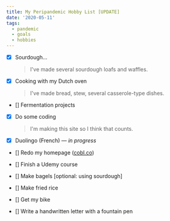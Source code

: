 ```yaml
---
title: My Peripandemic Hobby List [UPDATE]
date: '2020-05-11'
tags:
  - pandemic
  - goals
  - hobbies
---
```


- [X] Sourdough&hellip;
    > I've made several sourdough loafs and waffles.

- [X] Cooking with my Dutch oven
    > I've made bread, stew, several casserole-type dishes.

- [] Fermentation projects

- [X] Do some coding
    > I'm making this site so I think that counts.

- [X] Duolingo (French) &mdash; *in progress*

- [] Redo my homepage (<a href="http://cobl.co" target="_blank">cobl.co</a>)

- [] Finish a Udemy course

- [] Make bagels [optional: using sourdough]

- [] Make fried rice

- [] Get my bike

- [] Write a handwritten letter with a fountain pen